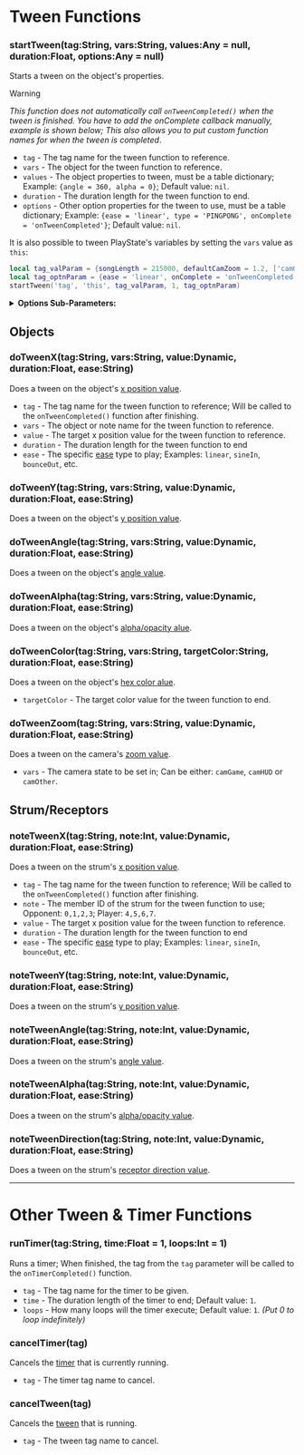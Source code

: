 # Tween Functions
### startTween(tag:String, vars:String, values:Any = null, duration:Float, options:Any = null)
Starts a tween on the object's properties.

> [!WARNING] 
> _This function does not automatically call `onTweenCompleted()` when the tween is finished. You have to add the onComplete callback manually, example is shown below; This also allows you to put custom function names for when the tween is completed_.

- `tag` - The tag name for the tween function to reference.
- `vars` - The object for the tween function to reference.
- `values` - The object properties to tween, must be a table dictionary; Example: `{angle = 360, alpha = 0}`; Default value: `nil`.
- `duration` - The duration length for the tween function to end.
- `options` - Other option properties for the tween to use, must be a table dictionary; Example: `{ease = 'linear', type = 'PINGPONG', onComplete = 'onTweenCompleted'}`; Default value: `nil`.

It is also possible to tween PlayState's variables by setting the `vars` value as `this`:
```lua
local tag_valParam = {songLength = 215000, defaultCamZoom = 1.2, ['camGame.zoom'] = 1.2}
local tag_optnParam = {ease = 'linear', onComplete = 'onTweenCompleted'}
startTween('tag', 'this', tag_valParam, 1, tag_optnParam)
```

<details><summary><b>Options Sub-Parameters:</b></summary>
<p>

- `type` - Determines the type of tween to use, it can be one of these types:
     - `ONESHOT` - Will stop and remove itself from the core container when finished.
     - `PERSIST` - Will stop when finished, but unlike `ONESHOT`. It will always stay attached to the core container.
     - `LOOPING` - As the name suggests, will restart when the tween is finished playing.
     - `PINGPONG` - Plays a "hither and thither" tween animation. It's like `LOOPING` but every second execution is in reverse direction.
     - `BACKWARD` - Plays the tween animation in the reverse direction, duh.
- `ease` - The specific [ease](https://github.com/ShadowMario/FNF-PsychEngine/blob/experimental/source/psychlua/LuaUtils.hx#L335C1-L371C59) type to play; Examples: `linear`, `sineIn`, `bounceOut`, etc.
- `startDelay` - How many seconds to wait before the tween will play.
- `loopDelay` - How many seconds to wait before the tween loops again; Only applies to `LOOPING` & `PINGPONG` types.
- `onUpdate` - What function to execute on each frame that the tween is active.
- `onStart` - What function to execute when the tween starts playing.
- `onComplete` - What function to execute when the tween finishes playing.

</p>
</details>

## Objects
### doTweenX(tag:String, vars:String, value:Dynamic, duration:Float, ease:String)
Does a tween on the object's <ins>x position value</ins>.

- `tag` - The tag name for the tween function to reference; Will be called to the `onTweenCompleted()` function after finishing.
- `vars` - The object or note name for the tween function to reference.
- `value` - The target x position value for the tween function to reference.
- `duration` - The duration length for the tween function to end
- `ease` - The specific [ease](https://github.com/ShadowMario/FNF-PsychEngine/blob/experimental/source/psychlua/LuaUtils.hx#L335C1-L371C59) type to play; Examples: `linear`, `sineIn`, `bounceOut`, etc.

### doTweenY(tag:String, vars:String, value:Dynamic, duration:Float, ease:String)
Does a tween on the object's <ins>y position value</ins>.

### doTweenAngle(tag:String, vars:String, value:Dynamic, duration:Float, ease:String)
Does a tween on the object's <ins>angle value</ins>.

### doTweenAlpha(tag:String, vars:String, value:Dynamic, duration:Float, ease:String)
Does a tween on the object's <ins>alpha/opacity alue</ins>.

### doTweenColor(tag:String, vars:String, targetColor:String, duration:Float, ease:String)
Does a tween on the object's <ins>hex color alue</ins>.

- `targetColor` - The target color value for the tween function to end.

### doTweenZoom(tag:String, vars:String, value:Dynamic, duration:Float, ease:String)
Does a tween on the camera's <ins>zoom value</ins>.

- `vars` - The camera state to be set in; Can be either: `camGame`, `camHUD` or `camOther`.

## Strum/Receptors
### noteTweenX(tag:String, note:Int, value:Dynamic, duration:Float, ease:String)
Does a tween on the strum's <ins>x position value</ins>.

- `tag` - The tag name for the tween function to reference; Will be called to the `onTweenCompleted()` function after finishing.
- `note` - The member ID of the strum for the tween function to use; Opponent: `0,1,2,3`; Player: `4,5,6,7`.
- `value` - The target x position value for the tween function to reference.
- `duration` - The duration length for the tween function to end
- `ease` - The specific [ease](https://github.com/ShadowMario/FNF-PsychEngine/blob/experimental/source/psychlua/LuaUtils.hx#L335C1-L371C59) type to play; Examples: `linear`, `sineIn`, `bounceOut`, etc.

### noteTweenY(tag:String, note:Int, value:Dynamic, duration:Float, ease:String)
Does a tween on the strum's <ins>y position value</ins>.

### noteTweenAngle(tag:String, note:Int, value:Dynamic, duration:Float, ease:String)
Does a tween on the strum's <ins>angle value</ins>.

### noteTweenAlpha(tag:String, note:Int, value:Dynamic, duration:Float, ease:String)
Does a tween on the strum's <ins>alpha/opacity value</ins>.

### noteTweenDirection(tag:String, note:Int, value:Dynamic, duration:Float, ease:String)
Does a tween on the strum's <ins>receptor direction value</ins>.

***

# Other Tween & Timer Functions
### runTimer(tag:String, time:Float = 1, loops:Int = 1)
Runs a timer; When finished, the tag from the `tag` parameter will be called to the `onTimerCompleted()` function.

- `tag` - The tag name for the timer to be given.
- `time` - The duration length of the timer to end; Default value: `1`.
- `loops` - How many loops will the timer execute; Default value: `1`. _(Put 0 to loop indefinitely)_

### cancelTimer(tag)
Cancels the <ins>timer</ins> that is currently running.

- `tag` - The timer tag name to cancel.

### cancelTween(tag)
Cancels the <ins>tween</ins> that is running.

- `tag` - The tween tag name to cancel.
